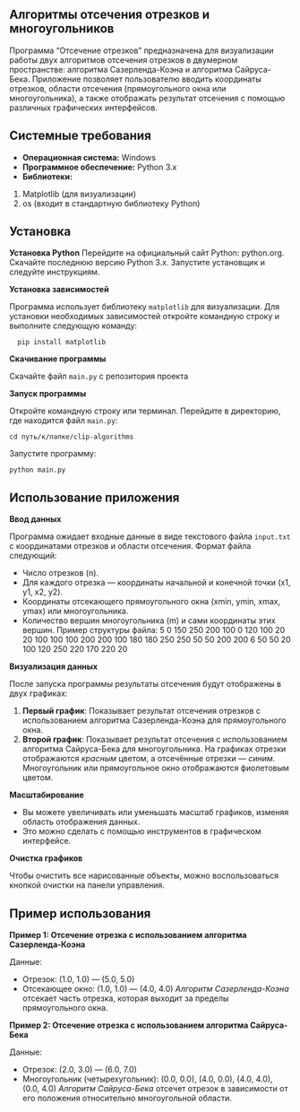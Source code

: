 ## Алгоритмы отсечения отрезков и многоугольников 
Программа “Отсечение отрезков” предназначена для визуализации работы двух алгоритмов отсечения отрезков в двумерном пространстве: алгоритма Сазерленда-Коэна и алгоритма Сайруса-Бека. Приложение позволяет пользователю вводить координаты отрезков, области отсечения (прямоугольного окна или многоугольника), а также отображать результат отсечения с помощью различных графических интерфейсов.

## Системные требования
* **Операционная система:** Windows
* **Программное обеспечение:** Python 3.x
* **Библиотеки:**
1. Matplotlib (для визуализации)
2. os (входит в стандартную библиотеку Python)
   
## Установка
 **Установка Python**
Перейдите на официальный сайт Python: python.org.
Скачайте последнюю версию Python 3.x.
Запустите установщик и следуйте инструкциям.

**Установка зависимостей**

Программа использует библиотеку `matplotlib` для визуализации. Для установки необходимых зависимостей откройте командную строку и выполните следующую команду:

      pip install matplotlib    
     
**Скачивание программы**

Скачайте файл `main.py` с репозитория проекта

**Запуск программы**

Откройте командную строку или терминал.
Перейдите в директорию, где находится файл `main.py`:

    cd путь/к/папке/clip-algorithms
   
Запустите программу:

    python main.py    
     
## Использование приложения
**Ввод данных**

Программа ожидает входные данные в виде текстового файла `input.txt` с координатами отрезков и области отсечения. Формат файла следующий:

* Число отрезков (n).
* Для каждого отрезка — координаты начальной и конечной точки (x1, y1, x2, y2).
* Координаты отсекающего прямоугольного окна (xmin, ymin, xmax, ymax) или многоугольника.
* Количество вершин многоугольника (m) и сами координаты этих вершин.
Пример структуры файла:
     5
     0 150 250 200
     100 0 120 100
     20 20 100 100
     100 200 200 100
     180 180 250 250
     50 50 200 200
     6
     50 50
     20 100
     120 250
     220 170
     220 20
   
**Визуализация данных**

После запуска программы результаты отсечения будут отображены в двух графиках:

1. **Первый график**: Показывает результат отсечения отрезков с использованием алгоритма Сазерленда-Коэна для прямоугольного окна.
2. **Второй график**: Показывает результат отсечения с использованием алгоритма Сайруса-Бека для многоугольника.
На графиках отрезки отображаются *красным* цветом, а отсечённые отрезки — *синим*. Многоугольник или прямоугольное окно отображаются фиолетовым цветом.

**Масштабирование**

* Вы можете увеличивать или уменьшать масштаб графиков, изменяя область отображения данных.
* Это можно сделать с помощью инструментов в графическом интерфейсе.

**Очистка графиков**

Чтобы очистить все нарисованные объекты, можно воспользоваться кнопкой очистки на панели управления.

## Пример использования
**Пример 1: Отсечение отрезка с использованием алгоритма Сазерленда-Коэна**

Данные:

* Отрезок: (1.0, 1.0) — (5.0, 5.0)
* Отсекающее окно: (1.0, 1.0) — (4.0, 4.0)
*Алгоритм Сазерленда-Коэна* отсекает часть отрезка, которая выходит за пределы прямоугольного окна.

**Пример 2: Отсечение отрезка с использованием алгоритма Сайруса-Бека**

Данные:

* Отрезок: (2.0, 3.0) — (6.0, 7.0)
* Многоугольник (четырехугольник): (0.0, 0.0), (4.0, 0.0), (4.0, 4.0), (0.0, 4.0)
*Алгоритм Сайруса-Бека* отсечет отрезок в зависимости от его положения относительно многоугольной области.
